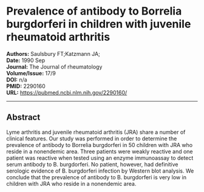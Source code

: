 # Prevalence of antibody to Borrelia burgdorferi in children with juvenile rheumatoid arthritis

**Authors:** Saulsbury FT;Katzmann JA;  
**Date:** 1990 Sep  
**Journal:** The Journal of rheumatology  
**Volume/Issue:** 17/9  
**DOI:** n/a  
**PMID:** 2290160  
**URL:** https://pubmed.ncbi.nlm.nih.gov/2290160/

---

## Abstract

Lyme arthritis and juvenile rheumatoid arthritis (JRA) share a number of clinical features. Our study was performed in order to determine the prevalence of antibody to Borrelia burgdorferi in 50 children with JRA who reside in a nonendemic area. Three patients were weakly reactive and one patient was reactive when tested using an enzyme immunoassay to detect serum antibody to B. burgdorferi. No patient, however, had definitive serologic evidence of B. burgdorferi infection by Western blot analysis. We conclude that the prevalence of antibody to B. burgdorferi is very low in children with JRA who reside in a nonendemic area.
